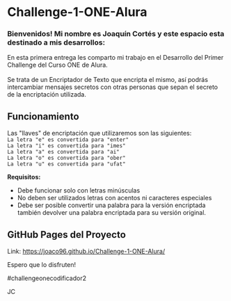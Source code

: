 # Challenge-1-ONE-Alura


### Bienvenidos! Mi nombre es Joaquín Cortés y este espacio esta destinado a mis desarrollos:

En esta primera entrega les comparto mi trabajo en el Desarrollo del Primer Challenge del Curso ONE de Alura.
<br><br> Se trata de un Encriptador de Texto que encripta el mismo, así podrás intercambiar mensajes secretos con otras personas que sepan el secreto de la encriptación utilizada.
## Funcionamiento
Las "llaves" de encriptación que utilizaremos son las siguientes:<br>
`La letra "e" es convertida para "enter"`<br>
`La letra "i" es convertida para "imes"`<br>
`La letra "a" es convertida para "ai"`<br>
`La letra "o" es convertida para "ober"`<br>
`La letra "u" es convertida para "ufat"`<br>

**Requisitos:**
- Debe funcionar solo con letras minúsculas
- No deben ser utilizados letras con acentos ni caracteres especiales
- Debe ser posible convertir una palabra para la versión encriptada también devolver una palabra encriptada para su versión original.




## GitHub Pages del Proyecto

Link: https://joaco96.github.io/Challenge-1-ONE-Alura/

Espero que lo disfruten!

#challengeonecodificador2


JC



